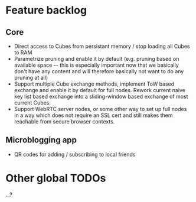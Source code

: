 # Feature backlog
## Core
- Direct access to Cubes from persistant memory / stop loading all Cubes to RAM
- Parametrize pruning and enable it by default
  (e.g. pruning based on available space -- this is especially important
  now that we basically don't have any content and will therefore basically
  not want to do any pruning at all)
- Support multiple Cube exchange methods, implement ToW based exchange and
  enable it by default for full nodes.
  Rework current naive key list based exchange into a sliding-window based
  exchange of most current Cubes.
- Support WebRTC server nodes, or some other way to set up full nodes in a way
  which does not require an SSL cert and still makes them reachable from secure
  browser contexts.

## Microblogging app
- QR codes for adding / subscribing to local friends

# Other global TODOs
...?
